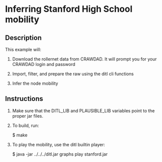 Inferring Stanford High School mobility
=======================================

Description
-----------

This example will: 

1. Download the rollernet data from CRAWDAD. It will prompt you for
your CRAWDAD login and password

2. Import, filter, and prepare the raw using the ditl cli functions

3. Infer the node mobility


Instructions
------------

1. Make sure that the DITL_LIB and PLAUSIBLE_LIB variables point to
the proper jar files.

2. To build, run:

     $ make

3. To play the mobility, use the ditl builtin player:

     $ java -jar ../../../ditl.jar graphs play stanford.jar